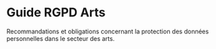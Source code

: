 # Guide RGPD Arts

Recommandations et obligations concernant la protection des données personnelles dans le secteur des arts.

